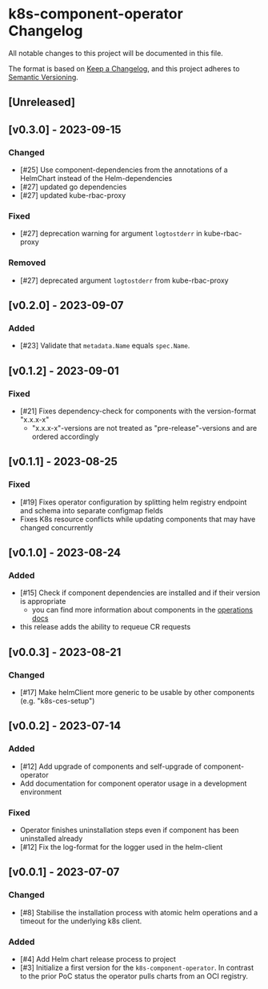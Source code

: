 # k8s-component-operator Changelog
All notable changes to this project will be documented in this file.

The format is based on [Keep a Changelog](https://keepachangelog.com/en/1.0.0/),
and this project adheres to [Semantic Versioning](https://semver.org/spec/v2.0.0.html).

## [Unreleased]
## [v0.3.0] - 2023-09-15
### Changed
- [#25] Use component-dependencies from the annotations of a HelmChart instead of the Helm-dependencies
- [#27] updated go dependencies
- [#27] updated kube-rbac-proxy

### Fixed
- [#27] deprecation warning for argument `logtostderr` in kube-rbac-proxy

### Removed
- [#27] deprecated argument `logtostderr` from kube-rbac-proxy

## [v0.2.0] - 2023-09-07
### Added
- [#23] Validate that `metadata.Name` equals `spec.Name`.

## [v0.1.2] - 2023-09-01
### Fixed
- [#21] Fixes dependency-check for components with the version-format "x.x.x-x"
  - "x.x.x-x"-versions are not treated as "pre-release"-versions and are ordered accordingly

## [v0.1.1] - 2023-08-25
### Fixed
- [#19] Fixes operator configuration by splitting helm registry endpoint and schema into separate configmap fields
- Fixes K8s resource conflicts while updating components that may have changed concurrently

## [v0.1.0] - 2023-08-24
### Added
- [#15] Check if component dependencies are installed and if their version is appropriate
  - you can find more information about components in the [operations docs](docs/operations/managing_components_en.md)
- this release adds the ability to requeue CR requests

## [v0.0.3] - 2023-08-21
### Changed
- [#17] Make helmClient more generic to be usable by other components (e.g. "k8s-ces-setup")

## [v0.0.2] - 2023-07-14
### Added
- [#12] Add upgrade of components and self-upgrade of component-operator
- Add documentation for component operator usage in a development environment

### Fixed
- Operator finishes uninstallation steps even if component has been uninstalled already
- [#12] Fix the log-format for the logger used in the helm-client

## [v0.0.1] - 2023-07-07
### Changed
- [#8] Stabilise the installation process with atomic helm operations and a timeout for the underlying k8s client.

### Added
- [#4] Add Helm chart release process to project
- [#3] Initialize a first version for the `k8s-component-operator`. In contrast to the prior PoC status the operator pulls charts from an OCI registry.
